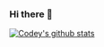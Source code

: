 ### Hi there 👋
[![Codey's github stats](https://github-readme-stats.vercel.app/api?username=codeyavixi&hide=stars,prs,issues,contribs)](https://github.com/anuraghazra/github-readme-stats)
<!--
**codeyavixi/codeyavixi** is a ✨ _special_ ✨ repository because its `README.md` (this file) appears on your GitHub profile.

Here are some ideas to get you started:

- 🔭 I’m currently working on ...
- 🌱 I’m currently learning ...
- 👯 I’m looking to collaborate on ...
- 🤔 I’m looking for help with ...
- 💬 Ask me about ...
- 📫 How to reach me: ...
- 😄 Pronouns: ...
- ⚡ Fun fact: ...
-->
